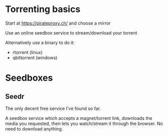 # Torrenting basics
Start at https://pirateproxy.ch/ and choose a mirror

Use an online seedbox service to stream/download your torrent

Alternatively use a binary to do it:
- rtorrent (linux)
- qbittorrent (windows)

# Seedboxes
## Seedr
The only decent free service I've found so far.

A seedbox service which accepts a magnet/torrent link, downloads the media you
requested, then lets you watch/stream it through the browser. No need to
download anything.
